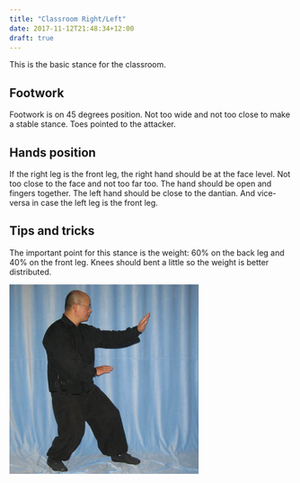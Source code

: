 ```yaml
---
title: "Classroom Right/Left"
date: 2017-11-12T21:48:34+12:00
draft: true
---
```


This is the basic stance for the classroom.


## Footwork
Footwork is on 45 degrees position. Not too wide and not too close to make a stable stance. Toes pointed to the attacker.


## Hands position
If the right leg is the front leg, the right hand should be at the face level. Not too close to the face and not too far too. The hand should be open and fingers together. The left hand should be close to the dantian. And vice-versa in case the left leg is the front leg.


## Tips and tricks
The important point for this stance is the weight: 60% on the back leg and 40% on the front leg. Knees should bent a little so the weight is better distributed.


![Classroom stance](images/classroom_stance.jpg)

